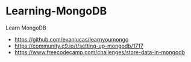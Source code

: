 # Learning-MongoDB
Learn MongoDB

* https://github.com/evanlucas/learnyoumongo
* https://community.c9.io/t/setting-up-mongodb/1717
* https://www.freecodecamp.com/challenges/store-data-in-mongodb
